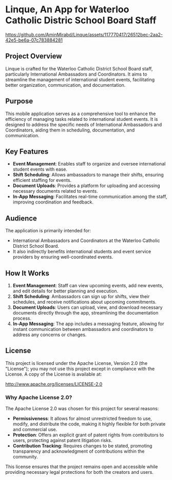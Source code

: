 # Linque, An App for Waterloo Catholic Distric School Board Staff



https://github.com/AminMirabd/Linque/assets/117770417/26512bec-2aa2-42e5-be6a-07c783884281



## Project Overview

Linque is crafted for the Waterloo Catholic District School Board staff, particularly International Ambassadors and Coordinators. It aims to streamline the management of international student events, facilitating better organization, communication, and documentation.

## Purpose

This mobile application serves as a comprehensive tool to enhance the efficiency of managing tasks related to international student events. It is designed to address the specific needs of International Ambassadors and Coordinators, aiding them in scheduling, documentation, and communication.

## Key Features

- **Event Management**: Enables staff to organize and oversee international student events with ease.
- **Shift Scheduling**: Allows ambassadors to manage their shifts, ensuring efficient staffing for events.
- **Document Uploads**: Provides a platform for uploading and accessing necessary documents related to events.
- **In-App Messaging**: Facilitates real-time communication among the staff, improving coordination and feedback.

## Audience

The application is primarily intended for:
- International Ambassadors and Coordinators at the Waterloo Catholic District School Board.
- It also indirectly benefits international students and event service providers by ensuring well-coordinated events.

## How It Works

1. **Event Management**: Staff can view upcoming events, add new events, and edit details for better planning and execution.
2. **Shift Scheduling**: Ambassadors can sign up for shifts, view their schedules, and receive notifications about upcoming commitments.
3. **Document Uploads**: Users can upload, view, and download necessary documents directly through the app, streamlining the documentation process.
4. **In-App Messaging**: The app includes a messaging feature, allowing for instant communication between ambassadors and coordinators to address any concerns or changes.

## License

This project is licensed under the Apache License, Version 2.0 (the "License"); you may not use this project except in compliance with the License. A copy of the License is available at:

http://www.apache.org/licenses/LICENSE-2.0

### Why Apache License 2.0?

The Apache License 2.0 was chosen for this project for several reasons:

- **Permissiveness**: It allows for almost unrestricted freedom to use, modify, and distribute the code, making it highly flexible for both private and commercial use.
- **Protection**: Offers an explicit grant of patent rights from contributors to users, protecting against patent litigation risks.
- **Contribution Tracking**: Requires changes to be stated, promoting transparency and acknowledgment of contributions within the community.

This license ensures that the project remains open and accessible while providing necessary legal protections for both the creators and users.


